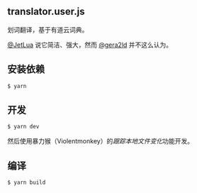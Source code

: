 translator.user.js
---

划词翻译，基于有道云词典。

[@JetLua](https://github.com/JetLua) 说它简洁、强大，然而 [@gera2ld](https://github.com/gera2ld) 并不这么认为。

安装依赖
---
``` sh
$ yarn
```

开发
---
``` sh
$ yarn dev
```
然后使用暴力猴（Violentmonkey）的*跟踪本地文件变化*功能开发。

编译
---
``` sh
$ yarn build
```
